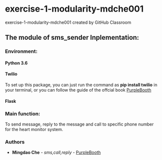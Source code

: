 # exercise-1-modularity-mdche001
exercise-1-modularity-mdche001 created by GitHub Classroom

## The module of sms_sender Inplementation:

### Environment:
#### Python 3.6 </br>
#### Twilio </br>
 To set up this package, you can just run the command as **pip install twilio** in your terminal, or you can follow the guide of the offcial book [PurpleBooth](https://www.twilio.com/docs/sms/quickstart/python#install-python-and-the-twilio-helper-library)  
#### Flask </br>

### Main function:
To send message, reply to the message and call to specific phone number for the heart monitor system.

### Authors

* **Mingdao Che** - *sms,call,reply* - [PurpleBooth](https://github.com/ec500-software-engineering/exercise-1-modularity-mdche001/)
